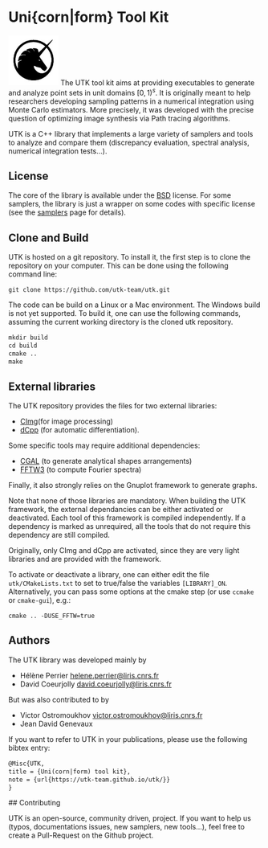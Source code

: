 # Uni{corn|form} Tool Kit

![](data/logo_utk2.jpg) The UTK tool kit aims at providing executables to generate and analyze point sets in unit domains $[0,1)^s$. It is originally meant to help researchers developing sampling patterns in a numerical integration using Monte Carlo estimators. More precisely, it was developed with the precise question of optimizing image synthesis via Path tracing algorithms.

UTK is a C++ library that implements a large variety of samplers and tools to analyze and compare them (discrepancy evaluation, spectral analysis, numerical integration tests...).

## License

The core of the library is available under the [BSD](license) license. For some samplers, the library is just a wrapper on some codes with specific license (see the [samplers](samplers) page for details).


## Clone and Build


UTK is hosted on a git repository. To install it, the first step is to clone the repository on your computer. This can be done using the following command line:

    git clone https://github.com/utk-team/utk.git

The code can be build on a Linux or a Mac environment. The Windows build is not yet supported. To build it, one can use the following commands, assuming the current working directory is the cloned utk repository.

```
mkdir build
cd build
cmake ..
make
```


## External libraries


The UTK repository provides the files for two external libraries:

*   [CImg](http://cimg.eu)(for image processing)
*   [dCpp](https://zigasajovic.github.io/dCpp/) (for automatic differentiation).

Some specific tools may require additional dependencies:

*   [CGAL](http://cgal.org) (to generate analytical shapes arrangements)
*   [FFTW3](http://fftw.org) (to compute Fourier spectra)

Finally, it also strongly relies on the Gnuplot framework to generate graphs.

Note that none of those libraries are mandatory. When building the UTK framework, the external dependancies can be either activated or deactivated. Each tool of this framework is compiled independently. If a dependency is marked as unrequired, all the tools that do not require this dependency are still compiled.

Originally, only CImg and dCpp are activated, since they are very light libraries and are provided with the framework.

To activate or deactivate a library, one can either edit the file `utk/CMakeLists.txt` to set to true/false the variables `[LIBRARY]_ON`. Alternatively, you can pass some options at the cmake step (or use `ccmake` or `cmake-gui`), e.g.:

    cmake .. -DUSE_FFTW=true

## Authors


The UTK library was developed mainly by

*   Hélène Perrier [helene.perrier@liris.cnrs.fr](mailto:helene.perrier@liris.cnrs.fr)
*   David Coeurjolly [david.coeurjolly@liris.cnrs.fr](mailto:david.coeurjolly@liris.cnrs.fr)

But was also contributed to by

*   Victor Ostromoukhov [victor.ostromoukhov@liris.cnrs.fr](mailto:victor.ostromoukhov@liris.cnrs.fr)
*   Jean David Genevaux

If you want to refer to UTK in your publications, please use the following bibtex entry:

```
@Misc{UTK,
title = {Uni(corn|form) tool kit},
note = {url{https://utk-team.github.io/utk/}}
}
```
## Contributing

UTK is an open-source, community driven, project. If you want to help us (typos, documentations issues, new samplers, new tools...), feel free to create a Pull-Request on the Github project.
